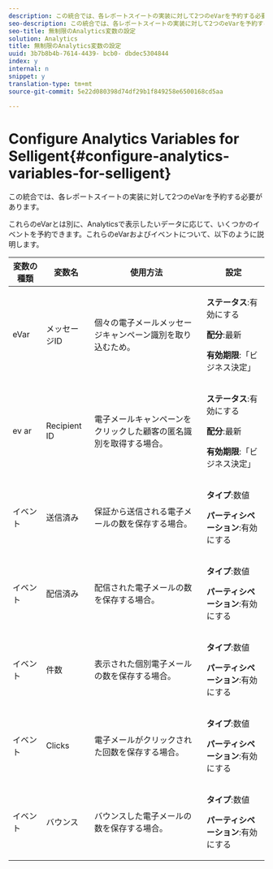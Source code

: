 ```yaml
---
description: この統合では、各レポートスイートの実装に対して2つのeVarを予約する必要があります。
seo-description: この統合では、各レポートスイートの実装に対して2つのeVarを予約する必要があります。
seo-title: 無制限のAnalytics変数の設定
solution: Analytics
title: 無制限のAnalytics変数の設定
uuid: 3b7b8b4b-7614-4439- bcb0- dbdec5304844
index: y
internal: n
snippet: y
translation-type: tm+mt
source-git-commit: 5e22d080398d74df29b1f849258e6500168cd5aa

---
```



# Configure Analytics Variables for Selligent{#configure-analytics-variables-for-selligent}

この統合では、各レポートスイートの実装に対して2つのeVarを予約する必要があります。

これらのeVarとは別に、Analyticsで表示したいデータに応じて、いくつかのイベントを予約できます。これらのeVarおよびイベントについて、以下のように説明します。

<table id="table_2FFB865DBD80412F90DA8E224B12FB62"> 
 <thead> 
  <tr> 
   <th colname="col1" class="entry"> 変数の種類 </th> 
   <th colname="col2" class="entry"> 変数名 </th> 
   <th colname="col3" class="entry"> 使用方法 </th> 
   <th colname="col4" class="entry"> 設定 </th> 
  </tr>
 </thead>
 <tbody> 
  <tr> 
   <td colname="col1"> eVar </td> 
   <td colname="col2"> メッセージID </td> 
   <td colname="col3"> 個々の電子メールメッセージキャンペーン識別を取り込むため。 </td> 
   <td colname="col4"> <p><b>ステータス</b>:有効にする </p> <p><b>配分</b>:最新 </p> <p><b>有効期限</b>:「ビジネス決定」 </p> </td> 
  </tr> 
  <tr> 
   <td colname="col1"> ev ar </td> 
   <td colname="col2"> Recipient ID </td> 
   <td colname="col3"> 電子メールキャンペーンをクリックした顧客の匿名識別を取得する場合。 </td> 
   <td colname="col4"> <p><b>ステータス</b>:有効にする </p> <p><b>配分</b>:最新 </p> <p><b>有効期限</b>:「ビジネス決定」 </p> </td> 
  </tr> 
  <tr> 
   <td colname="col1"> イベント </td> 
   <td colname="col2"> 送信済み </td> 
   <td colname="col3"> 保証から送信される電子メールの数を保存する場合。 </td> 
   <td colname="col4"> <p><b>タイプ</b>:数値 </p> <p><b>パーティシペーション</b>:有効にする </p> </td> 
  </tr> 
  <tr> 
   <td colname="col1"> イベント </td> 
   <td colname="col2"> 配信済み </td> 
   <td colname="col3"> 配信された電子メールの数を保存する場合。 </td> 
   <td colname="col4"> <p><b>タイプ</b>:数値 </p> <p><b>パーティシペーション</b>:有効にする </p> </td> 
  </tr> 
  <tr> 
   <td colname="col1"> イベント </td> 
   <td colname="col2"> 件数 </td> 
   <td colname="col3"> 表示された個別電子メールの数を保存する場合。 </td> 
   <td colname="col4"> <p><b>タイプ</b>:数値 </p> <p><b>パーティシペーション</b>:有効にする </p> </td> 
  </tr> 
  <tr> 
   <td colname="col1"> イベント </td> 
   <td colname="col2"> Clicks </td> 
   <td colname="col3"> 電子メールがクリックされた回数を保存する場合。 </td> 
   <td colname="col4"> <p><b>タイプ</b>:数値 </p> <p><b>パーティシペーション</b>:有効にする </p> </td> 
  </tr> 
  <tr> 
   <td colname="col1"> イベント </td> 
   <td colname="col2"> バウンス </td> 
   <td colname="col3"> バウンスした電子メールの数を保存する場合。 </td> 
   <td colname="col4"> <p><b>タイプ</b>:数値 </p> <p><b>パーティシペーション</b>:有効にする </p> </td> 
  </tr> 
 </tbody> 
</table>


